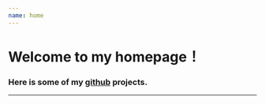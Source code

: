 ```yaml
---
name: home
---
```

# Welcome to my homepage！
### Here is some of my [github](https://github.com/deliberate2) projects.
---------
